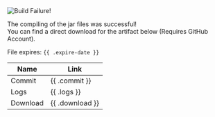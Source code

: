 <picture>
  <source media="(prefers-color-scheme: light)" srcset="https://img.shields.io/badge/Build_Success!-fff?style=for-the-badge&labelColor=3fb950&logo=data:image/svg%2bxml;base64,PHN2ZyB4bWxucz0iaHR0cDovL3d3dy53My5vcmcvMjAwMC9zdmciIHZpZXdCb3g9IjAgMCAyNCAyNCIgd2lkdGg9IjI0IiBoZWlnaHQ9IjI0IiBmaWxsPSIjZmZmZmZmIj48cGF0aCBkPSJNMjEuMDMgNS43MmEuNzUuNzUgMCAwIDEgMCAxLjA2bC0xMS41IDExLjVhLjc0Ny43NDcgMCAwIDEtMS4wNzItLjAxMmwtNS41LTUuNzVhLjc1Ljc1IDAgMSAxIDEuMDg0LTEuMDM2bDQuOTcgNS4xOTVMMTkuOTcgNS43MmEuNzUuNzUgMCAwIDEgMS4wNiAwWiI+PC9wYXRoPjwvc3ZnPg==">
  <img alt="Build Failure!" src="https://img.shields.io/badge/Build_Success!-0d1117?style=for-the-badge&labelColor=3fb950&logo=data:image/svg%2bxml;base64,PHN2ZyB4bWxucz0iaHR0cDovL3d3dy53My5vcmcvMjAwMC9zdmciIHZpZXdCb3g9IjAgMCAyNCAyNCIgd2lkdGg9IjI0IiBoZWlnaHQ9IjI0IiBmaWxsPSIjZmZmZmZmIj48cGF0aCBkPSJNMjEuMDMgNS43MmEuNzUuNzUgMCAwIDEgMCAxLjA2bC0xMS41IDExLjVhLjc0Ny43NDcgMCAwIDEtMS4wNzItLjAxMmwtNS41LTUuNzVhLjc1Ljc1IDAgMSAxIDEuMDg0LTEuMDM2bDQuOTcgNS4xOTVMMTkuOTcgNS43MmEuNzUuNzUgMCAwIDEgMS4wNiAwWiI+PC9wYXRoPjwvc3ZnPg==">
</picture>
<p>

The compiling of the jar files was successful!  
You can find a direct download for the artifact below (Requires GitHub Account).

File expires: `{{ .expire-date }}`

| Name     | Link            |
| -------- | --------------- |
| Commit   | {{ .commit }}   |
| Logs     | {{ .logs }}     |
| Download | {{ .download }} |

</p>
